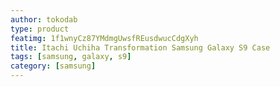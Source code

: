 ```yaml
---
author: tokodab
type: product
featimg: 1f1wnyCz87YMdmgUwsfREusdwucCdgXyh
title: Itachi Uchiha Transformation Samsung Galaxy S9 Case
tags: [samsung, galaxy, s9]
category: [samsung]
---
```

